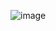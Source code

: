 ![image](https://user-images.githubusercontent.com/76823502/153623807-f6139084-447e-422e-9383-ccd321bce7aa.png)

